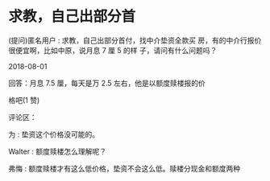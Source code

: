 # 求教，自己出部分首

(提问)匿名用户 : 求教，自己出部分首付，找中介垫资全款买 房，有的中介行报价很便宜啊，比如中原，说月息 7 厘 5 的样 子，请问有什么问题吗？

2018-08-01

回答：月息 7.5 厘，每天是万 2.5 左右，他是以额度赎楼报的价

格吧(1 赞)

评论区：

为 : 垫资这个价格没可能的。

Walter : 额度赎楼怎么理解呢？

弗悔 : 额度赎楼才有这么低价格，垫资不会这么低。赎楼分现金和额度两种